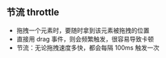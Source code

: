 ## 节流 throttle

* 拖拽一个元素时，要随时拿到该元素被拖拽的位置
* 直接用 drag 事件，则会频繁触发，很容易导致卡顿
* 节流：无论拖拽速度多快，都会每隔 100ms 触发一次

